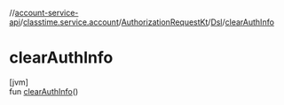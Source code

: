 //[account-service-api](../../../../index.md)/[classtime.service.account](../../index.md)/[AuthorizationRequestKt](../index.md)/[Dsl](index.md)/[clearAuthInfo](clear-auth-info.md)

# clearAuthInfo

[jvm]\
fun [clearAuthInfo](clear-auth-info.md)()
